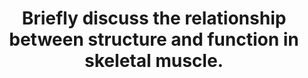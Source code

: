 ---
title: "Briefly discuss the relationship between structure and function in skeletal muscle."
entityType: SAQ
exam: PEX
college: ANZCA
year: 2000
sitting: B
question: 05
passRate: 52
EC_expectedDomains:
- "The main points expected were a brief description of the macroscopic, microscopic, and molecular structure of skeletal muscle and how these structures relate to the function of skeletal muscle (isometric contraction, isotonic contraction, movement, maintenance of posture). Some discussion of the molecular contractile elements was required as well as some explanation of how the structure of muscle relates to shortening or the generation of tension."
EC_extraCredit:
- "Additional marks were awarded for description of different types of muscle (red/white fibres) with different functions, oxidative capacities and mitochondrial numbers; the concept of motor units with increasing size (depending on the function of the muscle); and how shortening of muscle results in movement of body structures."
EC_errorsCommon:
- "A common error was to describe the structure of muscle OR the function of muscle, but not to relate the two. Many candidates also concentrated on the contractile elements without covering the other aspects involved."
---